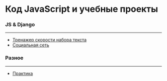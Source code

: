 # Код JavaScript и учебные проекты

### JS & Django
---
* [Тренажер скорости набора текста](https://github.com/BorisPlaton/typing_speed_trainer)
* [Социальная сеть](https://github.com/BorisPlaton/book_social_network)

### Разное
---
* [Практика](https://github.com/BorisPlaton/js_practise)
 
